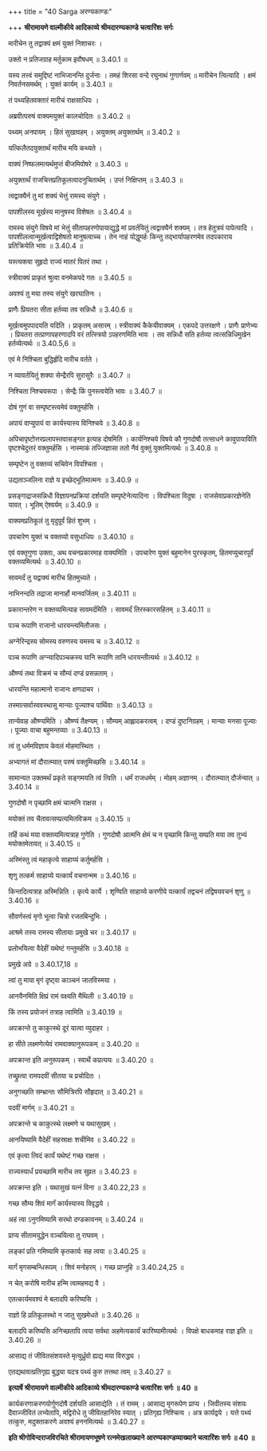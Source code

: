 +++
title = "40 Sarga अरण्यकाण्डः"

+++
**श्रीरामायणे वाल्मीकीये आदिकाव्ये श्रीमदारण्यकाण्डे चत्वारिंशः सर्गः**

मारीचेन तु तद्वाक्यं क्षमं युक्तं निशाचरः ।

उक्तो न प्रतिजग्राह मर्तुकाम इवौषधम् ॥ 3.40.1 ॥

यस्य तत्त्वं समुद्दिष्टं नाभिजानन्ति दुर्जनाः । तमहं शिरसा वन्दे रघुनाथं गुणार्णवम् ॥ मारीचेन त्वित्यादि । क्षमं निवर्तनसमर्थम् । युक्तं कार्यम् ॥ 3.40.1 ॥

तं पथ्यहितवक्तारं मारीचं राक्षसाधिपः ।

अब्रवीत्परुषं वाक्यमयुक्तं कालचोदितः ॥ 3.40.2 ॥

पथ्यम् अनपायम् । हितं सुखावहम् । अयुक्तम् अयुक्तार्थम् ॥ 3.40.2 ॥

यत्किलैतदयुक्तार्थं मारीच मयि कथ्यते ।

वाक्यं निष्फलमत्यर्थमुप्तं बीजमिवोषरे ॥ 3.40.3 ॥

अयुक्तार्थं राजचित्तप्रतिकूलत्वादनुचितार्थम् । उप्तं निक्षिप्तम् ॥ 3.40.3 ॥

त्वद्वाक्यैर्न तु मां शक्यं भेत्तुं रामस्य संयुगे ।

पापशीलस्य मूर्खस्य मानुषस्य विशेषतः ॥ 3.40.4 ॥

रामस्य संयुगे विषये मां भेत्तुं सीतापहरणोपायाद्युद्धे मां प्रवर्तयितुं त्वद्वाक्यैर्न शक्यम् । तत्र हेतुत्रयं पापेत्यादि । पापशीलत्वान्मूर्खत्वाद्विशेषतो मानुषत्वाच्च । तेन नाहं योद्धुमर्हः किन्तु तद्भार्यापहरणमेव तदपकाराय प्रतिक्रियेति भावः ॥ 3.40.4 ॥

यस्त्यक्त्वा सुहृदो राज्यं मातरं पितरं तथा ।

स्त्रीवाक्यं प्राकृतं श्रुत्वा वनमेकपदे गतः ॥ 3.40.5 ॥

अवश्यं तु मया तस्य संयुगे खरघातिनः ।

प्राणैः प्रियतरा सीता हर्तव्या तव सन्निधौ ॥ 3.40.6 ॥

मूर्खत्वमुपपादयति यदिति । प्राकृतम् असारम् । स्त्रीवाक्यं कैकेयीवाक्यम् । एकपदे उत्तरक्षणे । प्राणैः प्राणेभ्यः । प्रियतरा तत्प्राणापहरणादपि वरं तत्स्त्रियो ऽपहरणमिति भावः । तव सन्निधौ सति हर्तव्या त्वत्सन्निधिमुखेन हर्तव्येत्यर्थः ॥ 3.40.5,6 ॥

एवं मे निश्चिता बुद्धिर्हृदि मारीच वर्तते ।

न व्यावर्तयितुं शक्या सेन्द्रैरपि सुरासुरैः ॥ 3.40.7 ॥

निश्चिता निश्चयरूपा । सेन्द्रैः किं पुनस्त्वयेति भावः ॥ 3.40.7 ॥

दोषं गुणं वा सम्पृष्टस्त्वमेवं वक्तुमर्हसि ।

अपायं वाप्युपायं वा कार्यस्यास्य विनिश्चये ॥ 3.40.8 ॥

अपिचापृष्टोत्तरप्रलापस्तवासङ्गत इत्याह दोषमिति । कार्यनिश्चये विषये कौ गुणदोषौ तत्साधने कावुपायाविति पृष्टश्चेदुत्तरं वक्तुमर्हसि । नास्माकं तज्जिज्ञासा ततो नैवं वुक्तुं युक्तमित्यर्थः ॥ 3.40.8 ॥

सम्पृष्टेन तु वक्तव्यं सचिवेन विपश्चिता ।

उद्यताञ्जलिना राज्ञे य इच्छेद्भूतिमात्मनः ॥ 3.40.9 ॥

प्रसङ्गाद्राजसन्निधौ विज्ञापनप्रक्रियां दर्शयति सम्पृष्टेनेत्यादिना । विपश्चिता विदुषा । राजसेवाप्रकारज्ञेनेति यावत् । भूतिम् ऐश्वर्यम् ॥ 3.40.9 ॥

वाक्यमप्रतिकूलं तु मृदुपूर्वं हितं शुभम् ।

उपचारेण युक्तं च वक्तव्यो वसुधाधिपः ॥ 3.40.10 ॥

एवं वक्तृगुणा उक्ताः, अथ वचनप्रकारमाह वाक्यमिति । उपचारेण युक्तं बहुमानेन पुरस्कृतम्, हितमप्युचारपूर्वं वक्तव्यमित्यर्थः ॥ 3.40.10 ॥

सावमर्दं तु यद्वाक्यं मारीच हितमुच्यते ।

नाभिनन्दति तद्राजा मानार्हो मानवर्जितम् ॥ 3.40.11 ॥

प्रकारान्तरेण न वक्तव्यमित्याह सावमर्दमिति । सावमर्दं तिरस्कारसहितम् ॥ 3.40.11 ॥

पञ्च रूपाणि राजानो धारयन्त्यमितौजसः ।

अग्नेरिन्द्रस्य सोमस्य वरुणस्य यमस्य च ॥ 3.40.12 ॥

पञ्च रूपाणि अग्न्यादिपञ्चकस्य यानि रूपाणि तानि धारयन्तीत्यर्थः ॥ 3.40.12 ॥

औष्ण्यं तथा विक्रमं च सौम्यं दण्डं प्रसन्नताम् ।

धारयन्ति महात्मानो राजानः क्षणदाचर ।

तस्मात्सर्वास्ववस्थासु मान्याः पूज्याश्च पार्थिवाः ॥ 3.40.13 ॥

तान्येवाह औष्ण्यमिति । औष्ण्यं तैक्ष्ण्यम् । सौम्यम् आह्लादकरत्वम् । दण्डं दुष्टनिग्रहम् । मान्याः मनसा पूज्याः । पूज्याः वाचा बहुमन्तव्याः ॥ 3.40.13 ॥

त्वं तु धर्ममविज्ञाय केवलं मोहमास्थितः ।

अभ्यागतं मां दौरात्म्यात् परुषं वक्तुमिच्छसि ॥ 3.40.14 ॥

सामान्यत उक्तमर्थं प्रकृते सङ्गमयति त्वं त्विति । धर्मं राजधर्मम् । मोहम् अज्ञानम् । दौरात्म्यात् दौर्जन्यात् ॥ 3.40.14 ॥

गुणदोषौ न पृच्छामि क्षमं चात्मनि राक्षस ।

मयोक्तं तव चैतावत्सम्प्रत्यमितविक्रम ॥ 3.40.15 ॥

तर्हि कथं मया वक्तव्यमित्यत्राह गुणेति । गुणदोषौ आत्मनि क्षेमं च न पृच्छामि किन्तु सम्प्रति मया तव तुभ्यं मयोक्तमेतावत् ॥ 3.40.15 ॥

अस्मिंस्तु त्वं महाकृत्ये साहाय्यं कर्तुमर्हसि ।

शृणु तत्कर्म साहाय्ये यत्कार्यं वचनान्मम ॥ 3.40.16 ॥

किन्तदित्यत्राह अस्मिन्निति । कृत्ये कार्ये । शृण्विति साहाय्ये करणीये यत्कार्यं तद्वचनं तद्विषयवचनं शृणु ॥ 3.40.16 ॥

सौवर्णस्त्वं मृगो भूत्वा चित्रो रजतबिन्दुभिः ।

आश्रमे तस्य रामस्य सीतायाः प्रमुखे चर ॥ 3.40.17 ॥

प्रलोभयित्वा वैदेहीं यथेष्टं गन्तुमर्हसि ॥ 3.40.18 ॥

प्रमुखे अग्रे ॥ 3.40.17,18 ॥

त्वां तु माया मृगं दृष्ट्वा काञ्चनं जातविस्मया ।

आनयैनमिति क्षिप्रं रामं वक्ष्यति मैथिली ॥ 3.40.19 ॥

किं तस्य प्रयोजनं तत्राह त्वामिति ॥ 3.40.19 ॥

अपक्रान्ते तु काकुत्स्थे दूरं यात्वा व्युदाहर ।

हा सीते लक्ष्मणेत्येवं रामवाक्यानुरूपकम् ॥ 3.40.20 ॥

अपक्रान्त इति अनुरूपकम् । स्वार्थे कप्रत्ययः ॥ 3.40.20 ॥

तच्छ्रुत्वा रामपदवीं सीतया च प्रचोदितः ।

अनुगच्छति सम्भ्रान्तः सौमित्रिरपि सौहृदात् ॥ 3.40.21 ॥

पदवीं मार्गम् ॥ 3.40.21 ॥

अपक्रान्ते च काकुत्स्थे लक्ष्मणे च यथासुखम् ।

आनयिष्यामि वैदेहीं सहस्राक्षः शचीमिव ॥ 3.40.22 ॥

एवं कृत्वा त्विदं कार्यं यथेष्टं गच्छ राक्षस ।

राज्यस्यार्धं प्रयच्छामि मारीच तव सुव्रत ॥ 3.40.23 ॥

अपक्रान्त इति । यथासुखं यत्नं विना ॥ 3.40.22,23 ॥

गच्छ सौम्य शिवं मार्गं कार्यस्यास्य विवृद्धये ।

अहं त्वा ऽनुगमिष्यामि सरथो दण्डकावनम् ॥ 3.40.24 ॥

प्राप्य सीतामयुद्धेन वञ्चयित्वा तु राघवम् ।

लङ्कां प्रति गमिष्यामि कृतकार्यः सह त्वया ॥ 3.40.25 ॥

मार्गं मृगसम्बन्धिरूपम् । शिवं मनोहरम् । गच्छ प्राप्नुहि ॥ 3.40.24,25 ॥

न चेत् करोषि मारीच हन्मि त्वामहमद्य वै ।

एतत्कार्यमवश्यं मे बलादपि करिष्यसि ।

राज्ञो हि प्रतिकूलस्थो न जातु सुखमेधते ॥ 3.40.26 ॥

बलादपि करिष्यसि अनिच्छतापि त्वया सर्वथा अहमेत्यकार्यं कारिष्यामीत्यर्थः । विपक्षे बाधकमाह राज्ञ इति ॥ 3.40.26 ॥

आसाद्य तं जीवितसंशयस्ते मृत्युर्ध्रुवो ह्यद्य मया विरुद्ध्य ।

एतद्यथावत्प्रतिगृह्य बुद्ध्या यदत्र पथ्यं कुरु तत्तथा त्वम् ॥ 3.40.27 ॥

**इत्यार्षे श्रीरामायणे वाल्मीकीये आदिकाव्ये श्रीमदारण्यकाण्डे चत्वारिंशः सर्गः ॥ 40 ॥**

कार्यकरणाकरणयोर्गुणदोषै दर्शयति आसाद्येति । तं रामम् । आसाद्य मृगरूपेण प्राप्य । जिवीतस्य संशयः दैवाज्जीवितं लभ्येतापि, मद्विरोधे तु जीवितहानिरेव स्यात् । प्रतिगृह्य निश्चित्य । अत्र कार्यद्वये । यत्ते पथ्यं तत्कुरु, मदुक्ताकरणे अवश्यं हननमित्यर्थः ॥ 3.40.27 ॥

**इति श्रीगोविन्दराजविरचिते श्रीरामायणभूषणे रत्नमेखलाख्याने आरण्यकाण्डव्याख्याने चत्वारिंशः सर्गः ॥ 40 ॥**

